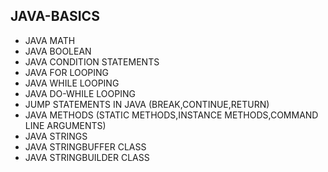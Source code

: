 ## JAVA-BASICS
* JAVA MATH     
* JAVA BOOLEAN   
* JAVA CONDITION STATEMENTS  
* JAVA FOR LOOPING      
* JAVA WHILE LOOPING    
* JAVA DO-WHILE LOOPING  
* JUMP STATEMENTS IN JAVA (BREAK,CONTINUE,RETURN)   
* JAVA METHODS (STATIC METHODS,INSTANCE METHODS,COMMAND LINE ARGUMENTS)
* JAVA STRINGS   
* JAVA STRINGBUFFER CLASS
* JAVA STRINGBUILDER CLASS
       
   
  

